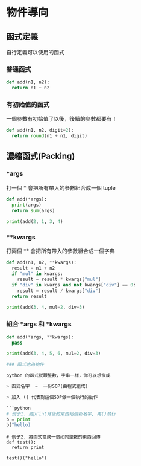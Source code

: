 # 物件導向

## 函式定義

自行定義可以使用的函式

### 普通函式

```python
def add(n1, n2):
  return n1 + n2
```

### 有初始值的函式

一個參數有初始值了以後，後續的參數都要有！

```python
def add(n1, n2, digit=2):
  return round(n1 + n1, digit)
```

## 濃縮函式(Packing)

### *args

打一個 * 會把所有帶入的參數組合成一個 tuple

```python
def add(*args):
  print(args)
  return sum(args)
  
print(add(2, 1, 3, 4)
```

### **kwargs

打兩個 ** 會把所有帶入的參數組合成一個字典

```python
def add(n1, n2, **kwargs):
  result = n1 + n2
  if "mul" in kwargs:
    result = result * kwargs["mul"]
  if "div" in kwargs and not kwargs["div"] == 0:
    result = result / kwargs["div"]
  return result
  
print(add(3, 4, mul=2, div=3)
```

### 組合 *args 和 *kwargs

```python
def add(*args, **kwargs):
  pass

print(add(3, 4, 5, 6, mul=2, div=3)

### 函式也為物件

python 的函式就跟整數，字串一樣，你可以想像成  

> 函式名字  =  一份SOP(由程式組成)

> 加入 () 代表對這個SOP做一個執行的動作

```python
# 例子1. 將print背後的東西給個新名字, 再()執行
b = print
b("hello)
```

```
# 例子2. 將函式當成一個如同整數的東西回傳
def test():
  return print
  
test()("hello")
```

 
